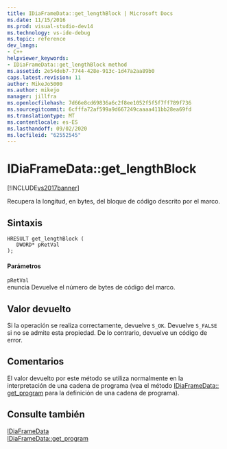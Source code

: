 ```yaml
---
title: IDiaFrameData::get_lengthBlock | Microsoft Docs
ms.date: 11/15/2016
ms.prod: visual-studio-dev14
ms.technology: vs-ide-debug
ms.topic: reference
dev_langs:
- C++
helpviewer_keywords:
- IDiaFrameData::get_lengthBlock method
ms.assetid: 2e54deb7-7744-428e-913c-1d47a2aa89b0
caps.latest.revision: 11
author: MikeJo5000
ms.author: mikejo
manager: jillfra
ms.openlocfilehash: 7d66e8cd69836a6c2f8ee1052f5f5f7ff789f736
ms.sourcegitcommit: 6cfffa72af599a9d667249caaaa411bb28ea69fd
ms.translationtype: MT
ms.contentlocale: es-ES
ms.lasthandoff: 09/02/2020
ms.locfileid: "62552545"
---
```

# <a name="idiaframedataget_lengthblock"></a>IDiaFrameData::get_lengthBlock
[!INCLUDE[vs2017banner](../../includes/vs2017banner.md)]

Recupera la longitud, en bytes, del bloque de código descrito por el marco.  
  
## <a name="syntax"></a>Sintaxis  
  
```cpp#  
HRESULT get_lengthBlock (   
   DWORD* pRetVal  
);  
```  
  
#### <a name="parameters"></a>Parámetros  
 `pRetVal`  
 enuncia Devuelve el número de bytes de código del marco.  
  
## <a name="return-value"></a>Valor devuelto  
 Si la operación se realiza correctamente, devuelve `S_OK`. Devuelve `S_FALSE` si no se admite esta propiedad. De lo contrario, devuelve un código de error.  
  
## <a name="remarks"></a>Comentarios  
 El valor devuelto por este método se utiliza normalmente en la interpretación de una cadena de programa (vea el método [IDiaFrameData:: get_program](../../debugger/debug-interface-access/idiaframedata-get-program.md) para la definición de una cadena de programa).  
  
## <a name="see-also"></a>Consulte también  
 [IDiaFrameData](../../debugger/debug-interface-access/idiaframedata.md)   
 [IDiaFrameData::get_program](../../debugger/debug-interface-access/idiaframedata-get-program.md)
